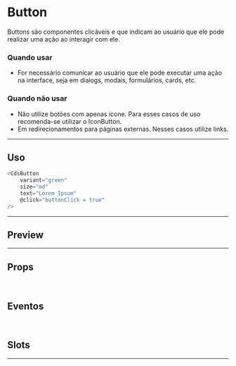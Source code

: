 # Button

Buttons são componentes clicáveis e que indicam ao usuário que ele pode realizar uma ação ao interagir com ele.

### Quando usar

- For necessário comunicar ao usuário que ele pode executar uma ação na interface,
  seja em dialogs, modais, formulários, cards, etc.

### Quando não usar

- Não utilize botões com apenas ícone. Para esses casos de uso recomenda-se utilizar o IconButton.
- Em redirecionamentos para páginas externas. Nesses casos utilize links.

---

## Uso

```js
<CdsButton
	variant="green"
	size="md"
	text="Lorem Ipsum"
	@click="buttonClick = true"
/>
```

---

## Preview

<PreviewContainer
	:component="CdsButton"
	:events="cdsButtonEvents"
/>

---

## Props

<APITable
	name="Button"
	section="props"
/>
<br />

## Eventos

<APITable
	name="Button"
	section="events"
/>
<br />

## Slots

<APITable
	name="Button"
	section="slots"
/>

---

<!-- ## Figma

<FigmaFrame
	src="https://embed.figma.com/design/J5fTswomlHu7RXk1gwbUq6/Cuida?node-id=2040-370&embed-host=share"
/> -->

<script setup>
import CdsButton from '@/components/Button.vue';

const cdsButtonEvents = [
	'button-click'
];
</script>
